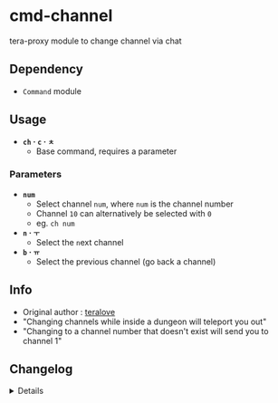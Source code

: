 # cmd-channel
tera-proxy module to change channel via chat

## Dependency
- `Command` module

## Usage
- __`ch` · `c` · `ㅊ`__
  - Base command, requires a parameter
### Parameters
- __`num`__
  - Select channel `num`, where `num` is the channel number
  - Channel `10` can alternatively be selected with `0`
  - eg. `ch num`
- __`n` · `ㅜ`__
  - Select the `n`ext channel
- __`b` · `ㅠ`__
  - Select the previous channel (go `b`ack a channel)

## Info
- Original author : [teralove](https://github.com/teralove)
- "Changing channels while inside a dungeon will teleport you out"
- "Changing to a channel number that doesn't exist will send you to channel 1"

## Changelog
<details>

    1.37
    - Added parameter `b` to go back a channel
    1.36
    - Added auto-update support
    - Added parameter `n` to go to the next channel
    1.35
    - Revised code
    1.34
    - Updated name
    1.33
    - Updated code
    - Added string function
    1.32
    - Updated code aesthetics
    1.31
    - Removed unnecessary hook
    1.30
    - Updated code aesthetics
    1.20
    - Updated code
    - Removed protocol version restriction
    1.10
    - Added Command Dependency
    - Removed format
    1.01
    - Personalized code aesthetics
    1.00
    - Initial fork

</details>
